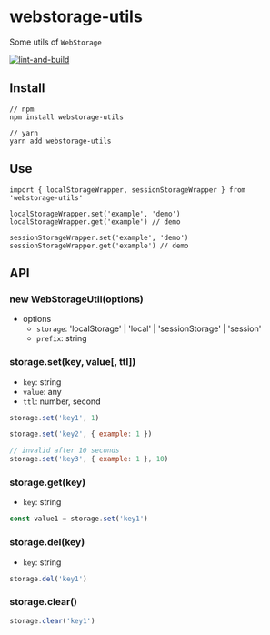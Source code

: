# webstorage-utils
Some utils of `WebStorage`

[![lint-and-build](https://github.com/chenzn1/webstorage-utils/actions/workflows/lint-and-build.yml/badge.svg?branch=master)](https://github.com/chenzn1/webstorage-utils/actions/workflows/lint-and-build.yml)

## Install
```
// npm
npm install webstorage-utils

// yarn 
yarn add webstorage-utils

```
## Use
```
import { localStorageWrapper, sessionStorageWrapper } from 'webstorage-utils'

localStorageWrapper.set('example', 'demo')
localStorageWrapper.get('example') // demo

sessionStorageWrapper.set('example', 'demo')
sessionStorageWrapper.get('example') // demo
```

## API
### new WebStorageUtil(options)
- options
  - `storage`: 'localStorage' | 'local' | 'sessionStorage' | 'session'
  - `prefix`: string 

### storage.set(key, value[, ttl])
- `key`: string
- `value`: any
- `ttl`: number, second

```javascript
storage.set('key1', 1)

storage.set('key2', { example: 1 })

// invalid after 10 seconds
storage.set('key3', { example: 1 }, 10)
```

### storage.get(key)
- `key`: string

```javascript
const value1 = storage.set('key1')
```

### storage.del(key)
- `key`: string

```javascript
storage.del('key1')
```

### storage.clear()

```javascript
storage.clear('key1')
```